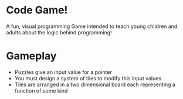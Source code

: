 # Code Game!

A fun, visual programming Game intended to teach young children and adults about the logic behind programming!

# Gameplay

* Puzzles give an input value for a pointer
* You must design a system of tiles to modify this input values
* Tiles are arranged in a two dimensional board each representing a function of some kind

